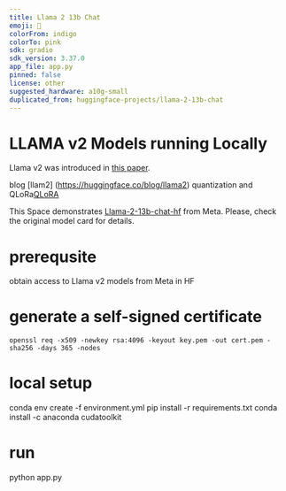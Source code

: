 ```yaml
---
title: Llama 2 13b Chat
emoji: 🦙
colorFrom: indigo
colorTo: pink
sdk: gradio
sdk_version: 3.37.0
app_file: app.py
pinned: false
license: other
suggested_hardware: a10g-small
duplicated_from: huggingface-projects/llama-2-13b-chat
---
```


# LLAMA v2 Models running Locally
Llama v2 was introduced in [this paper](https://arxiv.org/abs/2307.09288).

blog [llam2] (https://huggingface.co/blog/llama2)
quantization and QLoRa[QLoRA](https://huggingface.co/blog/4bit-transformers-bitsandbytes)

This Space demonstrates [Llama-2-13b-chat-hf](meta-llama/Llama-2-13b-chat-hf) from Meta. Please, check the original model card for details.

# prerequsite 
obtain access to Llama v2 models from Meta in HF

# generate a self-signed certificate
```
openssl req -x509 -newkey rsa:4096 -keyout key.pem -out cert.pem -sha256 -days 365 -nodes
```
# local setup
conda env create -f environment.yml
pip install -r requirements.txt
conda install -c anaconda cudatoolkit

# run
python app.py
